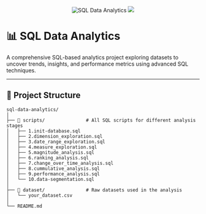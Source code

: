 <!-- Project Banner -->
<p align="center">
  <img src="https://img.shields.io/badge/SQL-Data%20Analytics-blue?style=for-the-badge&logo=postgresql" alt="SQL Data Analytics">
  <img src="https://img.shields.io/badge/Status-Active-success?style=for-the-badge">
</p>

# 📊 SQL Data Analytics
A comprehensive SQL-based analytics project exploring datasets to uncover trends, insights, and performance metrics using advanced SQL techniques.

---

## 📁 Project Structure

```plaintext
sql-data-analytics/
│
├── 📂 scripts/               # All SQL scripts for different analysis stages
│   ├── 1.init-database.sql
│   ├── 2.dimension_exploration.sql
│   ├── 3.date_range_exploration.sql
│   ├── 4.measure_exploration.sql
│   ├── 5.magnitude_analysis.sql
│   ├── 6.ranking_analysis.sql
│   ├── 7.change_over_time_analysis.sql
│   ├── 8.cummulative_analysis.sql
│   ├── 9.performance_analysis.sql
│   └── 10.data-segmentation.sql
│
├── 📂 dataset/               # Raw datasets used in the analysis
│   └── your_dataset.csv
│
└── README.md
